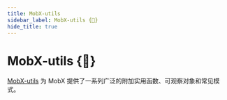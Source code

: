```yaml
---
title: MobX-utils
sidebar_label: MobX-utils {🚀}
hide_title: true
---
```


<script async type="text/javascript" src="//cdn.carbonads.com/carbon.js?serve=CEBD4KQ7&placement=mobxjsorg" id="_carbonads_js"></script>

# MobX-utils {🚀}

[MobX-utils](https://github.com/mobxjs/mobx-utils) 为 MobX 提供了一系列广泛的附加实用函数、可观察对象和常见模式。
